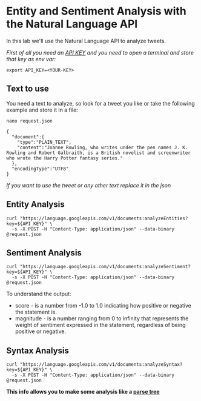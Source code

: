 # Entity and Sentiment Analysis with the Natural Language API

In this lab we'll use the Natural Language API to analyze tweets.

_First of all you need an [API KEY](https://console.cloud.google.com/apis/credentials) and you need to open a terminal and store that key as env var:_

```
export API_KEY=<YOUR-KEY>
```

## Text to use

You need a text to analyze, so look for a tweet you like or take the following example and store it in a file:

```
nano request.json
```


```
{
  "document":{
    "type":"PLAIN_TEXT",
    "content":"Joanne Rowling, who writes under the pen names J. K. Rowling and Robert Galbraith, is a British novelist and screenwriter who wrote the Harry Potter fantasy series."
  },
  "encodingType":"UTF8"
}
```

_If you want to use the tweet or any other text replace it in the json_


## Entity Analysis
```
curl "https://language.googleapis.com/v1/documents:analyzeEntities?key=${API_KEY}" \
  -s -X POST -H "Content-Type: application/json" --data-binary @request.json
```

## Sentiment Analysis

```
curl "https://language.googleapis.com/v1/documents:analyzeSentiment?key=${API_KEY}" \
  -s -X POST -H "Content-Type: application/json" --data-binary @request.json
```

To understand the output:
* score - is a number from -1.0 to 1.0 indicating how positive or negative the statement is.
* magnitude - is a number ranging from 0 to infinity that represents the weight of sentiment expressed in the statement, regardless of being positive or negative.

## Syntax Analysis

```
curl "https://language.googleapis.com/v1/documents:analyzeSyntax?key=${API_KEY}" \
  -s -X POST -H "Content-Type: application/json" --data-binary @request.json
```
**This info allows you to make some analysis like a [parse tree](https://en.wikipedia.org/wiki/Parse_tree#Dependency-based_parse_trees)**
